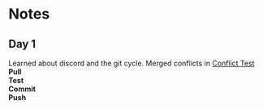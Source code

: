 # Notes
## Day 1
Learned about discord and the git cycle. Merged conflicts in [Conflict Test](conflictTest.md) \
**Pull** \
**Test** \
**Commit** \
**Push**